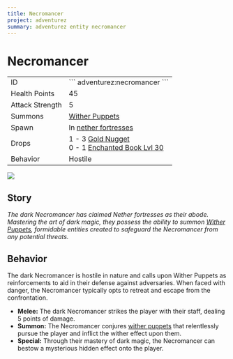 ```yaml
---
title: Necromancer
project: adventurez
summary: adventurez entity necromancer
---
```

# Necromancer
<div class="combi">
<div class="divthing">
<table class="tablething">
    <tbody>
        <tr>
            <td class="first-column">ID</td>
            <td class="second-column">
            ```
            adventurez:necromancer
            ```
            </td>
        </tr>
        <tr id="linear-top">
            <td class="first-column">Health Points</td>
            <td class="second-column">45</td>
        </tr>
        <tr id="linear-top">
            <td class="first-column">Attack Strength</td>
            <td class="second-column">5</td>
        </tr>
        <tr id="linear-top">
            <td class="first-column">Summons</td>
            <td class="second-column"><a href="../Wither_Puppet/">Wither Puppets</a></td>
        </tr>
        <tr id="linear-top">
            <td class="first-column">Spawn</td>
            <td class="second-column">In <a href="https://minecraft.wiki/w/Nether_Fortress" target="_blank">nether fortresses</a></td>
        </tr>
        <tr id="linear-top">
            <td class="first-column">Drops</td>
            <td class="second-column">1 - 3 <a href="https://minecraft.wiki/w/Gold_Nugget" target="_blank">Gold Nugget</a><br>0 - 1 <a href="https://minecraft.wiki/w/Enchanted_Book" target="_blank">Enchanted Book Lvl 30</a></td>
        </tr>
        <tr id="linear-top">
            <td class="first-column">Behavior</td>
            <td class="second-column">Hostile</td>
        </tr>
    </tbody>
</table>
</div>
<div class="div-img-center">
<img src="/wiki/assets/adventurez/entities/necromancer.png" loading="lazy" />
</div>
</div>

## Story

*The dark Necromancer has claimed Nether fortresses as their abode. Mastering the art of dark magic, they possess the ability to summon <a href="../Wither_Puppet/">Wither Puppets</a>, formidable entities created to safeguard the Necromancer from any potential threats.*

## Behavior

The dark Necromancer is hostile in nature and calls upon Wither Puppets as reinforcements to aid in their defense against adversaries. When faced with danger, the Necromancer typically opts to retreat and escape from the confrontation.

* **Melee:** The dark Necromancer strikes the player with their staff, dealing 5 points of damage.
* **Summon:** The Necromancer conjures <a href="../Wither_Puppet/">wither puppets</a> that relentlessly pursue the player and inflict the wither effect upon them.
* **Special:** Through their mastery of dark magic, the Necromancer can bestow a mysterious hidden effect onto the player.